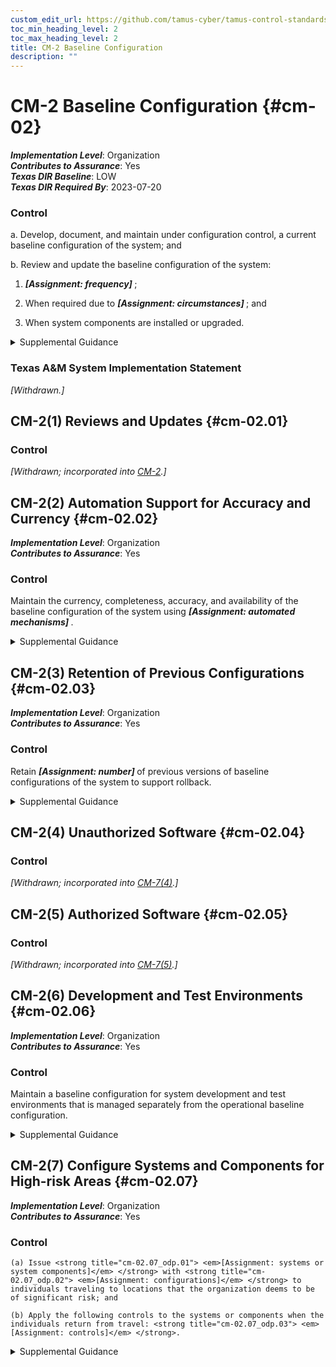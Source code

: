 ```yaml
---
custom_edit_url: https://github.com/tamus-cyber/tamus-control-standards/tree/main/content/tamus.edu/TAMUS_profile.yaml
toc_min_heading_level: 2
toc_max_heading_level: 2
title: CM-2 Baseline Configuration
description: ""
---
```


# CM-2 Baseline Configuration {#cm-02}

_**Implementation Level**_: Organization\
_**Contributes to Assurance**_: Yes\
_**Texas DIR Baseline**_: LOW\
_**Texas DIR Required By**_: 2023-07-20

### Control



a. Develop, document, and maintain under configuration control, a current baseline configuration of the system; and

b. Review and update the baseline configuration of the system:

1. <strong title="cm-02_odp.01"> <em>[Assignment: frequency]</em> </strong>;

2. When required due to <strong title="cm-02_odp.02"> <em>[Assignment: circumstances]</em> </strong> ; and

3. When system components are installed or upgraded.


<details><summary>Supplemental Guidance</summary>Baseline configurations for systems and system components include connectivity, operational, and communications aspects of systems. Baseline configurations are documented, formally reviewed, and agreed-upon specifications for systems or configuration items within those systems. Baseline configurations serve as a basis for future builds, releases, or changes to systems and include security and privacy control implementations, operational procedures, information about system components, network topology, and logical placement of components in the system architecture. Maintaining baseline configurations requires creating new baselines as organizational systems change over time. Baseline configurations of systems reflect the current enterprise architecture.</details>

### Texas A&M System Implementation Statement

<em>[Withdrawn.]</em>





## CM-2(1) Reviews and Updates {#cm-02.01}

### Control

<em>[Withdrawn; incorporated into [CM-2](/catalog/cm/cm-02).]</em>



## CM-2(2) Automation Support for Accuracy and Currency {#cm-02.02}

_**Implementation Level**_: Organization\
_**Contributes to Assurance**_: Yes

### Control

Maintain the currency, completeness, accuracy, and availability of the baseline configuration of the system using <strong title="cm-02.02_odp"> <em>[Assignment: automated mechanisms]</em> </strong>.


<details><summary>Supplemental Guidance</summary>Automated mechanisms that help organizations maintain consistent baseline configurations for systems include configuration management tools, hardware, software, firmware inventory tools, and network management tools. Automated tools can be used at the organization level, mission and business process level, or system level on workstations, servers, notebook computers, network components, or mobile devices. Tools can be used to track version numbers on operating systems, applications, types of software installed, and current patch levels. Automation support for accuracy and currency can be satisfied by the implementation of [CM-8(2)](/catalog/cm/cm-08#cm-08.02) for organizations that combine system component inventory and baseline configuration activities.</details>


## CM-2(3) Retention of Previous Configurations {#cm-02.03}

_**Implementation Level**_: Organization\
_**Contributes to Assurance**_: Yes

### Control

Retain <strong title="cm-02.03_odp"> <em>[Assignment: number]</em> </strong> of previous versions of baseline configurations of the system to support rollback.


<details><summary>Supplemental Guidance</summary>Retaining previous versions of baseline configurations to support rollback include hardware, software, firmware, configuration files, configuration records, and associated documentation.</details>


## CM-2(4) Unauthorized Software {#cm-02.04}

### Control

<em>[Withdrawn; incorporated into [CM-7(4)](/catalog/cm/cm-07#cm-07.04).]</em>



## CM-2(5) Authorized Software {#cm-02.05}

### Control

<em>[Withdrawn; incorporated into [CM-7(5)](/catalog/cm/cm-07#cm-07.05).]</em>



## CM-2(6) Development and Test Environments {#cm-02.06}

_**Implementation Level**_: Organization\
_**Contributes to Assurance**_: Yes

### Control

Maintain a baseline configuration for system development and test environments that is managed separately from the operational baseline configuration.


<details><summary>Supplemental Guidance</summary>Establishing separate baseline configurations for development, testing, and operational environments protects systems from unplanned or unexpected events related to development and testing activities. Separate baseline configurations allow organizations to apply the configuration management that is most appropriate for each type of configuration. For example, the management of operational configurations typically emphasizes the need for stability, while the management of development or test configurations requires greater flexibility. Configurations in the test environment mirror configurations in the operational environment to the extent practicable so that the results of the testing are representative of the proposed changes to the operational systems. Separate baseline configurations do not necessarily require separate physical environments.</details>


## CM-2(7) Configure Systems and Components for High-risk Areas {#cm-02.07}

_**Implementation Level**_: Organization\
_**Contributes to Assurance**_: Yes

### Control



    (a) Issue <strong title="cm-02.07_odp.01"> <em>[Assignment: systems or system components]</em> </strong> with <strong title="cm-02.07_odp.02"> <em>[Assignment: configurations]</em> </strong> to individuals traveling to locations that the organization deems to be of significant risk; and

    (b) Apply the following controls to the systems or components when the individuals return from travel: <strong title="cm-02.07_odp.03"> <em>[Assignment: controls]</em> </strong>.


<details><summary>Supplemental Guidance</summary>When it is known that systems or system components will be in high-risk areas external to the organization, additional controls may be implemented to counter the increased threat in such areas. For example, organizations can take actions for notebook computers used by individuals departing on and returning from travel. Actions include determining the locations that are of concern, defining the required configurations for the components, ensuring that components are configured as intended before travel is initiated, and applying controls to the components after travel is completed. Specially configured notebook computers include computers with sanitized hard drives, limited applications, and more stringent configuration settings. Controls applied to mobile devices upon return from travel include examining the mobile device for signs of physical tampering and purging and reimaging disk drives. Protecting information that resides on mobile devices is addressed in the  (Media Protection) family.</details>
